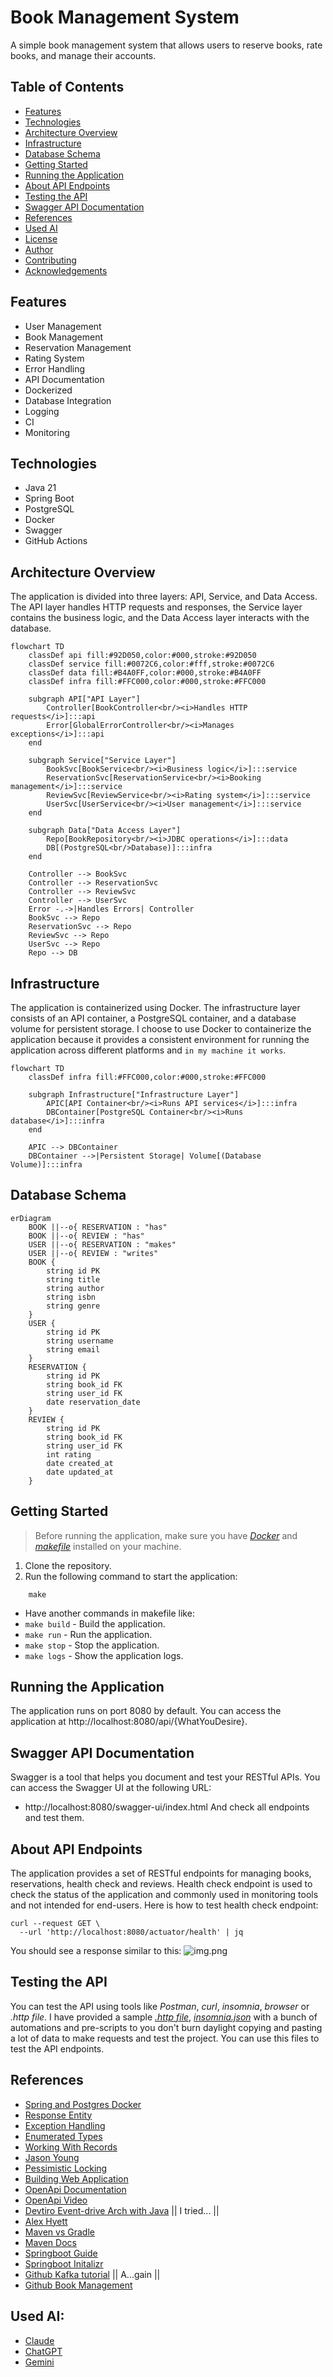 # Book Management System
A simple book management system that allows users to reserve books, rate books, and manage their accounts.

## Table of Contents
- [Features](#features)
- [Technologies](#technologies)
- [Architecture Overview](#architecture-overview)
- [Infrastructure](#infrastructure)
- [Database Schema](#database-schema)
- [Getting Started](#getting-started)
- [Running the Application](#running-the-application)
- [About API Endpoints](#about-api-endpoints)
- [Testing the API](#testing-the-api)
- [Swagger API Documentation](#swagger-api-documentation)
- [References](#references)
- [Used AI](#used-ai)
- [License](#license)
- [Author](#author)
- [Contributing](#contributing)
- [Acknowledgements](#acknowledgements)

## Features
- User Management
- Book Management
- Reservation Management
- Rating System
- Error Handling
- API Documentation
- Dockerized
- Database Integration
- Logging
- CI
- Monitoring

## Technologies
- Java 21
- Spring Boot
- PostgreSQL
- Docker
- Swagger
- GitHub Actions

## Architecture Overview
The application is divided into three layers: API, Service, and Data Access. 
The API layer handles HTTP requests and responses, the Service layer contains the business logic,
and the Data Access layer interacts with the database.
```mermaid
flowchart TD
    classDef api fill:#92D050,color:#000,stroke:#92D050
    classDef service fill:#0072C6,color:#fff,stroke:#0072C6
    classDef data fill:#B4A0FF,color:#000,stroke:#B4A0FF
    classDef infra fill:#FFC000,color:#000,stroke:#FFC000

    subgraph API["API Layer"]
        Controller[BookController<br/><i>Handles HTTP requests</i>]:::api
        Error[GlobalErrorController<br/><i>Manages exceptions</i>]:::api
    end

    subgraph Service["Service Layer"]
        BookSvc[BookService<br/><i>Business logic</i>]:::service
        ReservationSvc[ReservationService<br/><i>Booking management</i>]:::service
        ReviewSvc[ReviewService<br/><i>Rating system</i>]:::service
        UserSvc[UserService<br/><i>User management</i>]:::service
    end

    subgraph Data["Data Access Layer"]
        Repo[BookRepository<br/><i>JDBC operations</i>]:::data
        DB[(PostgreSQL<br/>Database)]:::infra
    end

    Controller --> BookSvc
    Controller --> ReservationSvc
    Controller --> ReviewSvc
    Controller --> UserSvc
    Error -.->|Handles Errors| Controller
    BookSvc --> Repo
    ReservationSvc --> Repo
    ReviewSvc --> Repo
    UserSvc --> Repo
    Repo --> DB
```

## Infrastructure
The application is containerized using Docker. The infrastructure layer consists of an API container, a PostgreSQL container, and a database volume for persistent storage.
I choose to use Docker to containerize the application because it provides a consistent environment for running the application across different platforms and `in my machine it works`.
```mermaid
flowchart TD
    classDef infra fill:#FFC000,color:#000,stroke:#FFC000

    subgraph Infrastructure["Infrastructure Layer"]
        APIC[API Container<br/><i>Runs API services</i>]:::infra
        DBContainer[PostgreSQL Container<br/><i>Runs database</i>]:::infra
    end

    APIC --> DBContainer
    DBContainer -->|Persistent Storage| Volume[(Database Volume)]:::infra

```

## Database Schema
```mermaid
erDiagram
    BOOK ||--o{ RESERVATION : "has"
    BOOK ||--o{ REVIEW : "has"
    USER ||--o{ RESERVATION : "makes"
    USER ||--o{ REVIEW : "writes"
    BOOK {
        string id PK
        string title
        string author
        string isbn
        string genre
    }
    USER {
        string id PK
        string username
        string email
    }
    RESERVATION {
        string id PK
        string book_id FK
        string user_id FK
        date reservation_date
    }
    REVIEW {
        string id PK
        string book_id FK
        string user_id FK
        int rating
        date created_at
        date updated_at
    }
```

## Getting Started
> Before running the application, make sure you have [*Docker*](https://www.docker.com/get-started/) and [*makefile*](https://www.gnu.org/software/make/) installed on your machine.

1. Clone the repository.
2. Run the following command to start the application:
```shell
    make
```

- Have another commands in makefile like:
- `make build` - Build the application.
- `make run` - Run the application.
- `make stop` - Stop the application.
- `make logs` - Show the application logs.

## Running the Application
The application runs on port 8080 by default. You can access the application at http://localhost:8080/api/{WhatYouDesire}.

## Swagger API Documentation
Swagger is a tool that helps you document and test your RESTful APIs. You can access the Swagger UI at the following URL:
- http://localhost:8080/swagger-ui/index.html
And check all endpoints and test them.

## About API Endpoints
The application provides a set of RESTful endpoints for managing books, reservations, health check and reviews.
Health check endpoint is used to check the status of the application and commonly used in monitoring tools and not intended for end-users.
Here is how to test health check endpoint:

```shell
curl --request GET \
  --url 'http://localhost:8080/actuator/health' | jq
```

You should see a response similar to this:
![img.png](img.png)

## Testing the API
You can test the API using tools like *Postman*, *curl*, *insomnia*, *browser* or *.http file*.
I have provided a sample *[.http file](useful-request-files/generated-requests.http)*, [*insomnia.json*](useful-request-files/Insomnia_import.json) with a bunch of automations and pre-scripts to you don't burn daylight
copying and pasting a lot of data to make requests and test the project. 
You can use this files to test the API endpoints.

## References

- [Spring and Postgres Docker](https://www.youtube.com/watch?v=_Gdb-jK3Sr4)
- [Response Entity](https://www.baeldung.com/spring-response-entity)
- [Exception Handling](https://www.baeldung.com/exception-handling-for-rest-with-spring) 
- [Enumerated Types](https://stackoverflow.com/questions/67825729/using-enums-in-a-spring-entity/67826028#67826028)
- [Working With Records](https://www.youtube.com/watch?v=gJ9DYC-jswo)
- [Jason Young](https://www.youtube.com/watch?v=eC5X0NEZ8hE)
- [Pessimistic Locking](https://www.youtube.com/watch?v=0xHdv7LKu1Q)
- [Building Web Application](https://www.youtube.com/watch?v=31KTdfRH6nY)
- [OpenApi Documentation](https://www.youtube.com/watch?v=wtYAqS1GcHE)
- [OpenApi Video](https://youtu.be/2o_3hjUPAfQ?si=pyaFNUmky3oaKJ_5)
- [Devtiro Event-drive Arch with Java](https://youtu.be/HYBtWRPikgo?si=A5nDv7Mby5C96-MD) || I tried... ||
- [Alex Hyett](https://youtu.be/gOuAqRaDdHA?si=2CsFYplJ3Ejfoxe-)
- [Maven vs Gradle](https://youtu.be/5P9cb0xWyO0?si=hxN-yvt9NNcC91tT)
- [Maven Docs](https://maven.apache.org/guides/)
- [Springboot Guide](https://spring.io/guides/gs/spring-boot)
- [Springboot Initalizr](https://start.spring.io/)
- [Github Kafka tutorial](https://github.com/devtiro/microservices-kafka-tutorial) || A...gain ||
- [Github Book Management](https://github.com/beatrizdile/ximple-bookservice)

## Used AI:
- [Claude](https://claude.ai/login)
- [ChatGPT](https://chatgpt.com/)
- [Gemini](https://gemini.google.com/)